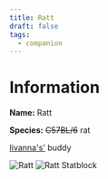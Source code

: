 ```yaml
---
title: Ratt
draft: false
tags:
  - companion
---
```

# Information
**Name:** Ratt 

**Species:** ~~C57BL/6~~ rat 

[Iivanna's'](Iivanna%20Phyrdin.md) buddy

![Ratt](images/Ratt.png)
![Ratt Statblock](images/Ratt%20Statblock.png)